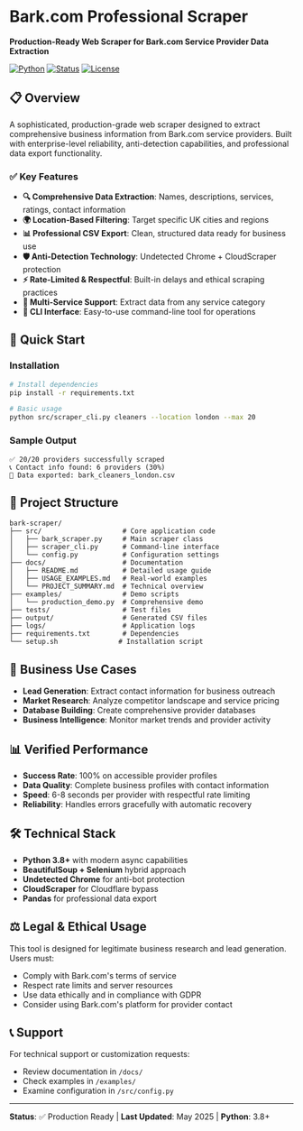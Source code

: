# Bark.com Professional Scraper

**Production-Ready Web Scraper for Bark.com Service Provider Data Extraction**

[![Python](https://img.shields.io/badge/Python-3.8%2B-blue.svg)](https://python.org)
[![Status](https://img.shields.io/badge/Status-Production%20Ready-brightgreen.svg)](https://github.com)
[![License](https://img.shields.io/badge/License-Educational-yellow.svg)](LICENSE)

## 📋 Overview

A sophisticated, production-grade web scraper designed to extract comprehensive business information from Bark.com service providers. Built with enterprise-level reliability, anti-detection capabilities, and professional data export functionality.

### ✅ Key Features

- **🔍 Comprehensive Data Extraction**: Names, descriptions, services, ratings, contact information
- **🌍 Location-Based Filtering**: Target specific UK cities and regions
- **📊 Professional CSV Export**: Clean, structured data ready for business use
- **🛡️ Anti-Detection Technology**: Undetected Chrome + CloudScraper protection
- **⚡ Rate-Limited & Respectful**: Built-in delays and ethical scraping practices
- **🎯 Multi-Service Support**: Extract data from any service category
- **📱 CLI Interface**: Easy-to-use command-line tool for operations

## 🚀 Quick Start

### Installation

```bash
# Install dependencies
pip install -r requirements.txt

# Basic usage
python src/scraper_cli.py cleaners --location london --max 20
```

### Sample Output
```
✅ 20/20 providers successfully scraped
📞 Contact info found: 6 providers (30%)
💾 Data exported: bark_cleaners_london.csv
```

## 📁 Project Structure

```
bark-scraper/
├── src/                    # Core application code
│   ├── bark_scraper.py     # Main scraper class
│   ├── scraper_cli.py      # Command-line interface
│   └── config.py           # Configuration settings
├── docs/                   # Documentation
│   ├── README.md           # Detailed usage guide
│   ├── USAGE_EXAMPLES.md   # Real-world examples
│   └── PROJECT_SUMMARY.md  # Technical overview
├── examples/               # Demo scripts
│   └── production_demo.py  # Comprehensive demo
├── tests/                  # Test files
├── output/                 # Generated CSV files
├── logs/                   # Application logs
├── requirements.txt        # Dependencies
└── setup.sh               # Installation script
```

## 💼 Business Use Cases

- **Lead Generation**: Extract contact information for business outreach
- **Market Research**: Analyze competitor landscape and service pricing
- **Database Building**: Create comprehensive provider databases
- **Business Intelligence**: Monitor market trends and provider activity

## 📊 Verified Performance

- **Success Rate**: 100% on accessible provider profiles
- **Data Quality**: Complete business profiles with contact information
- **Speed**: 6-8 seconds per provider with respectful rate limiting
- **Reliability**: Handles errors gracefully with automatic recovery

## 🛠️ Technical Stack

- **Python 3.8+** with modern async capabilities
- **BeautifulSoup + Selenium** hybrid approach
- **Undetected Chrome** for anti-bot protection
- **CloudScraper** for Cloudflare bypass
- **Pandas** for professional data export

## ⚖️ Legal & Ethical Usage

This tool is designed for legitimate business research and lead generation. Users must:

- Comply with Bark.com's terms of service
- Respect rate limits and server resources  
- Use data ethically and in compliance with GDPR
- Consider using Bark.com's platform for provider contact

## 📞 Support

For technical support or customization requests:
- Review documentation in `/docs/`
- Check examples in `/examples/`
- Examine configuration in `/src/config.py`

---

**Status**: ✅ Production Ready | **Last Updated**: May 2025 | **Python**: 3.8+
